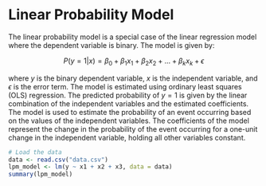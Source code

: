 # Linear Probability Model
The linear probability model is a special case of the linear regression model where the dependent variable is binary. The model is given by:

$$
P(y=1|x) = \beta_0 + \beta_1 x_1 + \beta_2 x_2 + \ldots + \beta_k x_k + \epsilon
$$

where $y$ is the binary dependent variable, $x$ is the independent variable, and $\epsilon$ is the error term. The model is estimated using ordinary least squares (OLS) regression. The predicted probability of $y=1$ is given by the linear combination of the independent variables and the estimated coefficients. The model is used to estimate the probability of an event occurring based on the values of the independent variables. The coefficients of the model represent the change in the probability of the event occurring for a one-unit change in the independent variable, holding all other variables constant.

```R
# Load the data
data <- read.csv("data.csv")
lpm_model <- lm(y ~ x1 + x2 + x3, data = data)
summary(lpm_model)
```
